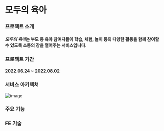 # 모두의 육아

### 프로젝트 소개
#### ***모두의 육아***는 부모 등 육아 참여자들이 학습, 체험, 놀이 등의 다양한 활동을 함께 참여할 수 있도록 소통의 장을 열어주는 서비스입니다.

### 프로젝트 기간
#### 2022.06.24 ~ 2022.08.02

### 서비스 아키텍쳐
![image](https://user-images.githubusercontent.com/87432361/182505336-4b93faf5-d4a4-4625-b217-cf82f9edd109.png)

### 주요 기능


### FE 기술 

